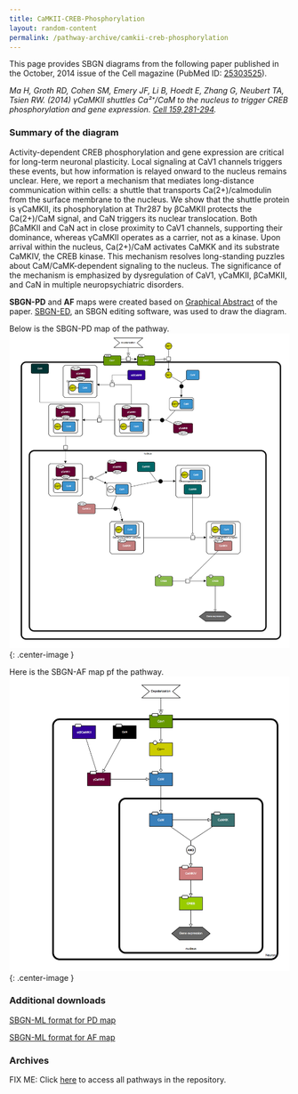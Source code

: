 ```yaml
---
title: CaMKII-CREB-Phosphorylation
layout: random-content
permalink: /pathway-archive/camkii-creb-phosphorylation
---
```


This page provides SBGN diagrams from the following paper published in the October, 2014 issue of the Cell magazine (PubMed ID: [25303525](http://www.ncbi.nlm.nih.gov/pubmed/25303525)).

*Ma H, Groth RD, Cohen SM, Emery JF, Li B, Hoedt E, Zhang G, Neubert TA, Tsien RW. (2014) γCaMKII shuttles Ca²⁺/CaM to the nucleus to trigger CREB phosphorylation and gene expression. [Cell 159,281-294](http://www.sciencedirect.com/science/article/pii/S0092867414011684).*

### Summary of the diagram

Activity-dependent CREB phosphorylation and gene expression are critical for long-term neuronal plasticity. Local signaling at CaV1 channels triggers these events, but how information is relayed onward to the nucleus remains unclear. Here, we report a mechanism that mediates long-distance communication within cells: a shuttle that transports Ca(2+)/calmodulin from the surface membrane to the nucleus. We show that the shuttle protein is γCaMKII, its phosphorylation at Thr287 by βCaMKII protects the Ca(2+)/CaM signal, and CaN triggers its nuclear translocation. Both βCaMKII and CaN act in close proximity to CaV1 channels, supporting their dominance, whereas γCaMKII operates as a carrier, not as a kinase. Upon arrival within the nucleus, Ca(2+)/CaM activates CaMKK and its substrate CaMKIV, the CREB kinase. This mechanism resolves long-standing puzzles about CaM/CaMK-dependent signaling to the nucleus. The significance of the mechanism is emphasized by dysregulation of CaV1, γCaMKII, βCaMKII, and CaN in multiple neuropsychiatric disorders.

**SBGN-PD** and **AF** maps were created based on [Graphical Abstract](http://www.sciencedirect.com/science/article/pii/S0092867414011684#fx1) of the paper. [SBGN-ED](http://www.sbgn-ed.org/), an SBGN editing software, was used to draw the diagram.

Below is the SBGN-PD map of the pathway.
![SBGN-PD map](POM_Nov2014_PD.png){: .center-image }

Here is the SBGN-AF map pf the pathway.
![SBGN-PD map](POM_Nov2014_AF.png){: .center-image }

### Additional downloads

[SBGN-ML format for PD map](POM_Nov2014_PD.sbgn)

[SBGN-ML format for AF map](POM_Nov2014_AF.sbgn)

### Archives

FIX ME: Click [here](https://github.com/sbgn/pathway-archive) to access all pathways in the repository.
